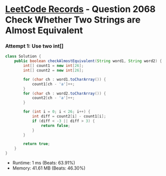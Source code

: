 # [LeetCode Records](../../README.md) - Question 2068 Check Whether Two Strings are Almost Equivalent

### Attempt 1: Use two int[]
```java
class Solution {
    public boolean checkAlmostEquivalent(String word1, String word2) {
        int[] count1 = new int[26];
        int[] count2 = new int[26];

        for (char ch : word1.toCharArray()) {
            count1[ch - 'a']++;
        }
        for (char ch : word2.toCharArray()) {
            count2[ch - 'a']++;
        }

        for (int i = 0; i < 26; i++) {
            int diff = count2[i] - count1[i];
            if (diff < -3 || diff > 3) {
                return false;
            }
        }

        return true;
    }
}
```
- Runtime: 1 ms (Beats: 63.91%)
- Memory: 41.61 MB (Beats: 46.30%)

<br>

